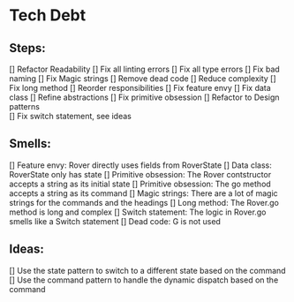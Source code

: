 # Tech Debt

## Steps:
[] Refactor Readability
    [] Fix all linting errors
    [] Fix all type errors
    [] Fix bad naming
    [] Fix Magic strings
    [] Remove dead code
[] Reduce complexity
    [] Fix long method
[] Reorder responsibilities
    [] Fix feature envy 
    [] Fix data class
[] Refine abstractions
    [] Fix primitive obsession
[] Refactor to Design patterns    
    [] Fix switch statement, see ideas

## Smells:
[] Feature envy: Rover directly uses fields from RoverState
[] Data class: RoverState only has state
[] Primitive obsession: The Rover contstructor accepts a string as its initial state
[] Primitive obsession: The go method accepts a string as its command
[] Magic strings: There are a lot of magic strings for the commands and the headings
[] Long method: The Rover.go method is long and complex
[] Switch statement: The logic in Rover.go smells like a Switch statement
[] Dead code: G is not used

## Ideas:
[] Use the state pattern to switch to a different state based on the command
[] Use the command pattern to handle the dynamic dispatch based on the command